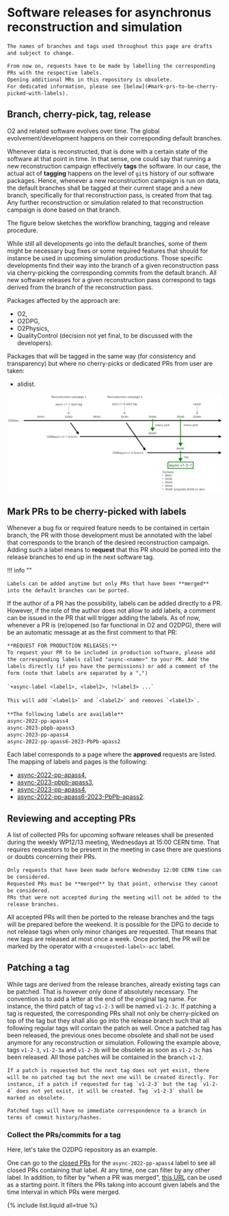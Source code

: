 # Software releases for asynchronus reconstruction and simulation

```warning
The names of branches and tags used throughout this page are drafts and subject to change.
```

```note
From now on, requests have to be made by labelling the corresponding PRs with the respective labels.
Opening additional MRs in this repository is obsolete.
For dedicated information, please see [below](#mark-prs-to-be-cherry-picked-with-labels).
```

## Branch, cherry-pick, tag, release

O2 and related software evolves over time. The global evolvement/development happens on their corresponding default branches.

Whenever data is reconstructed, that is done with a certain state of the software at that point in time. In that sense, one could say that running a new reconstruction campaign effectively **tags** the software.
In our case, the actual act of **tagging** happens on the level of `git`s history of our software packages.
Hence, whenever a new reconstruction campaign is run on data, the default branches shall be tagged at their current stage and a new branch, specifically for that reconstruction pass, is created from that tag. Any further reconstruction or simulation related to that reconstruction campaign is done based on that branch.

The figure below sketches the workflow branching, tagging and release procedure.

While still all developments go into the default branches, some of them might be necessary bug fixes or some required features that should for instance be used in upcoming simulation productions.
Those specific developments find their way into the branch of a given reconstruction pass via cherry-picking the corresponding commits from the default branch.
All new software releases for a given reconstruction pass correspond to tags derived from the branch of the reconstruction pass.

Packages affected by the approach are:

* O2,
* O2DPG,
* O2Physics,
* QualityControl (decision not yet final, to be discussed with the developers).

Packages that will be tagged in the same way (for consistency and transparency) but where no cherry-picks or dedicated PRs from user are taken:

* alidist.

![RelVal general](../../files/images/software_branching_tagging_overview.png)

## Mark PRs to be cherry-picked with labels

Whenever a bug fix or required feature needs to be contained in certain branch, the PR with those development must be annotated with the label that corresponds to the branch of the desired reconstruction campaign.
Adding such a label means to **request** that this PR should be ported into the release branches to end up in the next software tag.

!!! info ""

    Labels can be added anytime but only PRs that have been **merged** into the default branches can be ported.

If the author of a PR has the possibility, labels can be added directly to a PR. However, if the role of the author does not allow to add labels, a comment can be issued in the PR that will trigger adding the labels.
As of now, whenever a PR is (re)opened (so far functional in O2 and O2DPG), there will be an automatic message at as the first comment to that PR:

```instruction
**REQUEST FOR PRODUCTION RELEASES:**
To request your PR to be included in production software, please add the corresponding labels called "async-<name>" to your PR. Add the labels directly (if you have the permissions) or add a comment of the form (note that labels are separated by a ",")

`+async-label <label1>, <label2>, !<label3> ...`

This will add `<label1>` and `<label2>` and removes `<label3>`.

**The following labels are available**
async-2022-pp-apass4
async-2023-pbpb-apass3
async-2023-pp-apass4
async-2022-pp-apass6-2023-PbPb-apass2
```

Each label corresponds to a page where the **approved** requests are listed. The mapping of labels and pages is the following:

* [async-2022-pp-apass4](../requests/2022pp_apass4.md),
* [async-2023-pbpb-apass3](../requests/2023pbpb_apass3.md),
* [async-2023-pp-apass4](../requests/2023pp_apass4.md),
* [async-2022-pp-apass6-2023-PbPb-apass2](../requests/2022pp_apass6.md).

## Reviewing and accepting PRs

A list of collected PRs for upcoming software releases shall be presented during the weekly WP12/13 meeting, Wednesdays at 15:00 CERN time. That requires requestors to be present in the meeting in case there are questions or doubts concerning their PRs.

```warning
Only requests that have been made before Wednesday 12:00 CERN time can be considered.
Requested PRs must be **merged** by that point, otherwise they cannot be considered.
PRs that were not accepted during the meeting will not be added to the release branches.
```

All accepted PRs will then be ported to the release branches and the tags will be prepared before the weekend.
It is possible for the DPG to decide to not release tags when only minor changes are requested. That means that new tags are released at most once a week.
Once ported, the PR will be marked by the operator with a `<reuqested-label>-acc` label.

## Patching a tag

While tags are derived from the release branches, already existing tags can be patched. That is however only done if absolutely necessary. The convention is to add a letter at the end of the original tag name. For instance, the third patch of tag `v1-2-3` will be named `v1-2-3c`.
If patching a tag is requested, the corresponding PRs shall not only be cherry-picked on top of the tag but they shall also go into the release branch such that all following regular tags will contain the patch as well. Once a patched tag has been released, the previous ones become obsolete and shall not be used anymore for any reconstruction or simulation. Following the example above, tags `v1-2-3`, `v1-2-3a` and `v1-2-3b` will be obsolete as soon as `v1-2-3c` has been released. All those patches will be contained in the branch `v1-2`.

```note
If a patch is requested but the next tag does not yet exist, there will be no patched tag but the next one will be created directly. For instance, if a patch if requested for tag `v1-2-3` but the tag `v1-2-4` does not yet exist, it will be created. Tag `v1-2-3` shall be marked as obsolete.
```

```warning
Patched tags will have no immediate correspondence to a branch in terms of commit history/hashes.
```

### Collect the PRs/commits for a tag

Here, let's take the O2DPG repository as an example.

One can go to the [closed PRs](https://github.com/AliceO2Group/O2DPG/pulls?q=is%3Apr+is%3Aclosed+label%3Aasync-2022-pp-apass4) for the `async-2022-pp-apass4` label to see all closed PRs containing that label.
At any time, one can filter by any other label.
In addition, to filter by "when a PR was merged", [this URL](https://github.com/AliceO2Group/O2DPG/pulls?q=is%3Apr+is%3Aclosed+merged%3A2023-03-19..2024-03-19+label%3Aasync-2022-pp-apass4) can be used as a starting point.
It filters the PRs taking into account given labels and the time interval in which PRs were merged.

{% include list.liquid all=true %}
